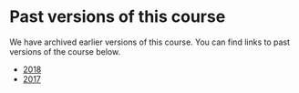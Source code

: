 # Past versions of this course

We have archived earlier versions of this course.
You can find links to past versions of the course below.

- [2018](https://introgm.github.io/2018/)
- [2017](https://introgm.github.io/2017/)

